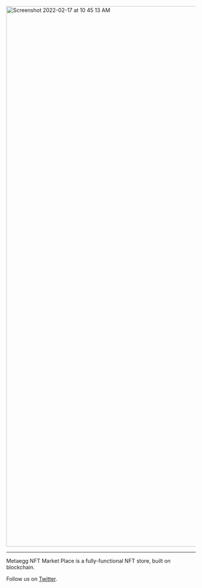 <img width="1440" alt="Screenshot 2022-02-17 at 10 45 13 AM" src="https://user-images.githubusercontent.com/97986424/155592254-e1218290-0fea-4ea2-ace4-a53fa4b5dbd8.png">

---

Metaegg NFT Market Place is a fully-functional NFT store, built on blockchain.




Follow us on [Twitter](https://twitter.com/metaegg_io).
